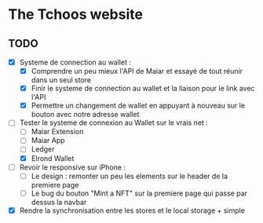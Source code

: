 # The Tchoos website

## TODO
- [x] Systeme de connection au wallet :
    - [x] Comprendre un peu mieux l'API de Maiar et essayé de tout réunir dans un seul store
    - [x] Finir le systeme de connection au wallet et la liaison pour le link avec l'API
    - [x] Permettre un changement de wallet en appuyant à nouveau sur le bouton avec notre adresse wallet
- [ ] Tester le systeme de connexion au Wallet sur le vrais net :
    - [ ] Maiar Extension
    - [ ] Maiar App
    - [ ] Ledger
    - [x] Elrond Wallet
- [ ] Revoir le responsive sur iPhone :
    - [ ] Le design : remonter un peu les elements sur le header de la premiere page
    - [ ] Le bug du bouton "Mint a NFT" sur la premiere page qui passe par dessus la navbar
- [x] Rendre la synchronisation entre les stores et le local storage + simple  